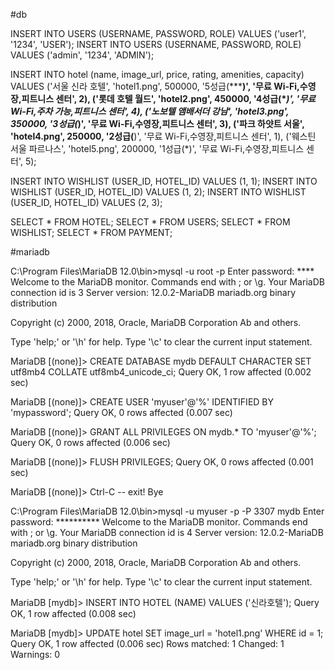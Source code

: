 #db

INSERT INTO USERS (USERNAME, PASSWORD, ROLE) VALUES ('user1', '1234', 'USER');
INSERT INTO USERS (USERNAME, PASSWORD, ROLE) VALUES ('admin', '1234', 'ADMIN');

INSERT INTO hotel (name, image_url, price, rating, amenities, capacity)
VALUES
('서울 신라 호텔', 'hotel1.png', 500000, '5성급(*****)', '무료 Wi-Fi,수영장,피트니스 센터', 2),
('롯데 호텔 월드', 'hotel2.png', 450000, '4성급(****)', '무료 Wi-Fi,주차 가능,피트니스 센터', 4),
('노보텔 앰배서더 강남', 'hotel3.png', 350000, '3성급(***)', '무료 Wi-Fi,수영장,피트니스 센터', 3),
('파크 하얏트 서울', 'hotel4.png', 250000, '2성급(**)', '무료 Wi-Fi,수영장,피트니스 센터', 1),
('웨스틴 서울 파르나스', 'hotel5.png', 200000, '1성급(*)', '무료 Wi-Fi,수영장,피트니스 센터', 5); 

INSERT INTO WISHLIST (USER_ID, HOTEL_ID) VALUES (1, 1);
INSERT INTO WISHLIST (USER_ID, HOTEL_ID) VALUES (1, 2);
INSERT INTO WISHLIST (USER_ID, HOTEL_ID) VALUES (2, 3);

SELECT * FROM HOTEL;
SELECT * FROM USERS;
SELECT * FROM WISHLIST;
SELECT * FROM PAYMENT;

#mariadb

C:\Program Files\MariaDB 12.0\bin>mysql -u root -p
Enter password: ****
Welcome to the MariaDB monitor.  Commands end with ; or \g.
Your MariaDB connection id is 3
Server version: 12.0.2-MariaDB mariadb.org binary distribution

Copyright (c) 2000, 2018, Oracle, MariaDB Corporation Ab and others.

Type 'help;' or '\h' for help. Type '\c' to clear the current input statement.

MariaDB [(none)]> CREATE DATABASE mydb DEFAULT CHARACTER SET utf8mb4 COLLATE utf8mb4_unicode_ci;
Query OK, 1 row affected (0.002 sec)

MariaDB [(none)]> CREATE USER 'myuser'@'%' IDENTIFIED BY 'mypassword';
Query OK, 0 rows affected (0.007 sec)

MariaDB [(none)]> GRANT ALL PRIVILEGES ON mydb.* TO 'myuser'@'%';
Query OK, 0 rows affected (0.006 sec)

MariaDB [(none)]> FLUSH PRIVILEGES;
Query OK, 0 rows affected (0.001 sec)

MariaDB [(none)]> Ctrl-C -- exit!
Bye


C:\Program Files\MariaDB 12.0\bin>mysql -u myuser -p -P 3307 mydb
Enter password: **********
Welcome to the MariaDB monitor.  Commands end with ; or \g.
Your MariaDB connection id is 4
Server version: 12.0.2-MariaDB mariadb.org binary distribution

Copyright (c) 2000, 2018, Oracle, MariaDB Corporation Ab and others.

Type 'help;' or '\h' for help. Type '\c' to clear the current input statement.

MariaDB [mydb]> INSERT INTO HOTEL (NAME) VALUES ('신라호텔');
Query OK, 1 row affected (0.008 sec)

MariaDB [mydb]> UPDATE hotel SET image_url = 'hotel1.png' WHERE id = 1;
Query OK, 1 row affected (0.006 sec)
Rows matched: 1  Changed: 1  Warnings: 0
